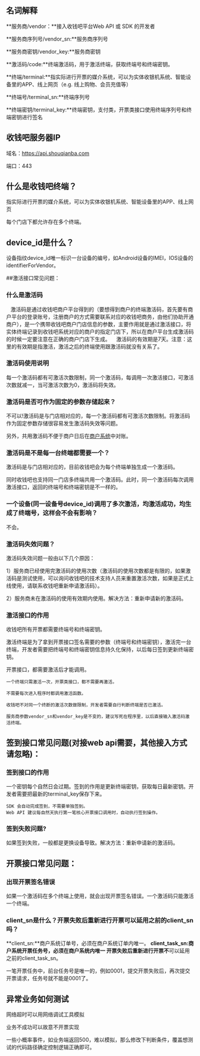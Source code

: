 ## 名词解释
**服务商/vendor：**接入收钱吧平台Web API 或 SDK 的开发者

**服务商序列号/vendor_sn:**服务商序列号

**服务商密钥/vendor_key:**服务商密钥

**激活码/code:**终端激活码，用于激活终端，获取终端号和终端密钥。

**终端/terminal:**指实际进行开票的媒介系统，可以为实体收银机系统、智能设备里的APP、线上网页（e.g. 线上购物、会员充值等）

**终端号/terminal_sn:**终端序列号

**终端密钥/terminal_key:**终端密钥，支付类，开票类接口使用终端序列号和终端密钥进行签名

## 收钱吧服务器IP
域名：https://api.shouqianba.com

端口：443


## 什么是收钱吧终端？
指实际进行开票的媒介系统，可以为实体收银机系统、智能设备里的APP、线上网页

每个门店下都允许存在多个终端。


## device_id是什么？
设备指纹device_id唯一标识一台设备的编号，如Android设备的IMEI，IOS设备的identifierForVendor。

##激活接口常见问题：
### 什么是激活码
    激活码是通过收钱吧商户平台得到的（要想得到商户的终端激活码，首先要有商户平台的登录账号，注册商户的方式需要联系对应的收钱吧商务，由他们协助开通商户），是一个携带收钱吧商户门店信息的参数，主要作用就是通过激活接口，将实体终端记录到收钱吧系统对应的商户的指定门店下，所以在商户平台生成激活码的时候一定要注意在正确的商户门店下生成。
    激活码的有效期是7天。注意：这里的有效期是指激活，激活之后的终端使用跟激活码就没有关系了。
### 激活码使用说明
每一个激活码都有可激活次数限制，同一个激活码，每调用一次激活接口，可激活次数就减一，当可激活次数为0，激活码将失效。


### 激活码是否可作为固定的参数存储起来？
不可以!激活码是与门店相对应的，每一个激活码都有可激活次数限制。将激活码作为固定参数存储很容易发生激活码失效等问题。

另外，共用激活码不便于商户日后在[商户系统](#)中对账。


### 激活码是不是每一台终端都需要一个？
激活码是与门店相对应的，目前收钱吧会为每个终端单独生成一个激活码。

同时收钱吧也支持同一门店多终端共用一个激活码。此时，同一个激活码每次调用激活接口，返回的终端号和终端密钥是不一样的。

### 一个设备(同一设备号device_id)调用了多次激活，均激活成功，均生成了终端号，这样会不会有影响？
不会。


### 激活码失效问题？
 激活码失效问题一般由以下几个原因：

 1）服务商已经使用完激活码的使用次数（激活码的使用次数都是有限的，如果激活码是测试使用，可以询问收钱吧的技术支持人员来重置激活次数，如果是正式上线使用，请联系收钱吧重新申请激活码）。

 2）服务商未在激活码的使用有效期内使用。解决方法：重新申请新的激活码。
 
 
### 激活接口的作用
收钱吧所有开票都需要终端号和终端密钥。

激活终端是为了拿到开票接口签名需要的参数（终端号和终端密钥），激活完一台终端，开发者需要把终端号和终端密钥信息持久化保持，以后每日签到更新终端密钥。

开票接口，都需要激活后才能调用。

	一个终端只需激活一次，开票类接口，都不需要再激活。
	
	不需要每次进入程序时都调用激活函数。
	
	收钱吧不对同一个终断的激活次数做限制，开发者需要自行判断终端是否已激活。
	
	服务商参数vendor_sn和vendor_key是不变的，建议写死在程序里，以后直接输入激活码激活终端。
	
## 签到接口常见问题(对接web api需要，其他接入方式请忽略)：

### 签到接口的作用
一个密钥每个自然日会过期。签到的作用是更新终端密钥，获取每日最新密钥。开发者需要把最新的terminal_key保存下来。

	SDK 会自动完成签到，不需要单独签到。
	Web API 建议每自然天执行第一笔核心开票接口调用时，自动执行签到操作。
	
### 签到失败问题?
 如果签到失败，一般都是更换设备导致。解决方法：重新申请新的激活码。
	
## 开票接口常见问题：

### 出现开票签名错误
 如果一个激活码在多个终端上使用，就会出现开票签名错误。一个激活码只能激活一个终端。
### client_sn是什么？开票失败后重新进行开票可以延用之前的client_sn吗？
**client_sn:**商户系统订单号，必须在商户系统订单内唯一。
**client_task_sn:**商户系统开票任务号，必须在商户系统内唯一
开票失败后重新进行开票**不**可以延用之前的client_task_sn。

一笔开票任务中，前台任务号是唯一的，例如0001，提交开票失败后，再次提交开票请求，任务号就不能是0001了。


## 异常业务如何测试
网络超时可以用网络调试工具模拟

业务不成功可以故意不开票实现

一些小概率事件，如业务端返回500，难以模拟，那么修改下判断条件，覆盖想测试的代码路径确定控制逻辑正确即可。




